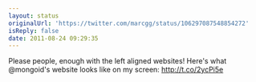 ```yaml
---
layout: status
originalUrl: 'https://twitter.com/marcgg/status/106297087548854272'
isReply: false
date: 2011-08-24 09:29:35
---
```


Please people, enough with the left aligned websites! Here's what @mongoid's website looks like on my screen:  http://t.co/2ycPi5e
